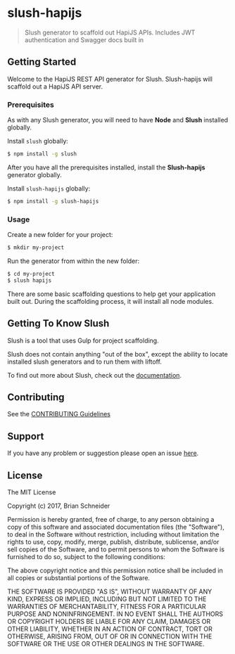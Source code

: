# slush-hapijs 

> Slush generator to scaffold out HapiJS APIs. Includes JWT authentication and Swagger docs built in


## Getting Started

Welcome to the HapiJS REST API generator for Slush. Slush-hapijs will scaffold out a HapiJS API server. 

### Prerequisites
As with any Slush generator, you will need to have **Node** and **Slush** installed globally.

Install `slush` globally:

```bash
$ npm install -g slush
```
After you have all the prerequisites installed, install the **Slush-hapijs** generator globally. 

Install `slush-hapijs` globally:

```bash
$ npm install -g slush-hapijs
```

### Usage

Create a new folder for your project:

```bash
$ mkdir my-project
```

Run the generator from within the new folder:

```bash
$ cd my-project 
$ slush hapijs
```

There are some basic scaffolding questions to help get your application built out. During the scaffolding process, it will install all node modules. 


## Getting To Know Slush

Slush is a tool that uses Gulp for project scaffolding.

Slush does not contain anything "out of the box", except the ability to locate installed slush generators and to run them with liftoff.

To find out more about Slush, check out the [documentation](https://github.com/klei/slush).

## Contributing

See the [CONTRIBUTING Guidelines](https://github.com/digitalbs/slush-hapijs/blob/master/CONTRIBUTING.md)

## Support
If you have any problem or suggestion please open an issue [here](https://github.com/digitalbs/slush-hapijs/issues).

## License

The MIT License

Copyright (c) 2017, Brian Schneider

Permission is hereby granted, free of charge, to any person
obtaining a copy of this software and associated documentation
files (the "Software"), to deal in the Software without
restriction, including without limitation the rights to use,
copy, modify, merge, publish, distribute, sublicense, and/or sell
copies of the Software, and to permit persons to whom the
Software is furnished to do so, subject to the following
conditions:

The above copyright notice and this permission notice shall be
included in all copies or substantial portions of the Software.

THE SOFTWARE IS PROVIDED "AS IS", WITHOUT WARRANTY OF ANY KIND,
EXPRESS OR IMPLIED, INCLUDING BUT NOT LIMITED TO THE WARRANTIES
OF MERCHANTABILITY, FITNESS FOR A PARTICULAR PURPOSE AND
NONINFRINGEMENT. IN NO EVENT SHALL THE AUTHORS OR COPYRIGHT
HOLDERS BE LIABLE FOR ANY CLAIM, DAMAGES OR OTHER LIABILITY,
WHETHER IN AN ACTION OF CONTRACT, TORT OR OTHERWISE, ARISING
FROM, OUT OF OR IN CONNECTION WITH THE SOFTWARE OR THE USE OR
OTHER DEALINGS IN THE SOFTWARE.

